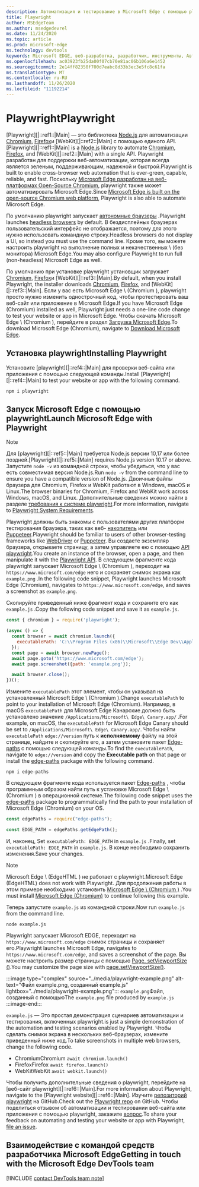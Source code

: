 ```yaml
---
description: Автоматизация и тестирование в Microsoft Edge с помощью playwright
title: Playwright
author: MSEdgeTeam
ms.author: msedgedevrel
ms.date: 11/24/2020
ms.topic: article
ms.prod: microsoft-edge
ms.technology: devtools
keywords: Microsoft EDGE, веб-разработка, разработчик, инструменты, Автоматизация, проверка, playwright, узел, сценарий JavaScript, NPM
ms.openlocfilehash: ac03923fb25da00f07cb70e81ac06b106a6e1452
ms.sourcegitcommit: 2e14ff82350f700d7eabc8d33b3ec3e5fc8c61fa
ms.translationtype: MT
ms.contentlocale: ru-RU
ms.lasthandoff: 11/26/2020
ms.locfileid: "11192214"
---
```

# <span data-ttu-id="c6769-104">Playwright</span><span class="sxs-lookup"><span data-stu-id="c6769-104">Playwright</span></span>  

<span data-ttu-id="c6769-105">[Playwright][|::ref1::|Main] — это библиотека [Node.js][NodejsMain] для автоматизации [Chromium][ChromiumHome], [Firefox][FirefoxMain]и [WebKit][|::ref2::|Main] с помощью единого API.</span><span class="sxs-lookup"><span data-stu-id="c6769-105">[Playwright][|::ref1::|Main] is a [Node.js][NodejsMain] library to automate [Chromium][ChromiumHome], [Firefox][FirefoxMain], and [WebKit][|::ref2::|Main] with a single API.</span></span>  <span data-ttu-id="c6769-106">Playwright разработан для поддержки веб-автоматизации, которая всегда является зеленым, поддерживающим, надежной и быстрой.</span><span class="sxs-lookup"><span data-stu-id="c6769-106">Playwright is built to enable cross-browser web automation that is ever-green, capable, reliable, and fast.</span></span>  <span data-ttu-id="c6769-107">Поскольку [Microsoft Edge разработан на веб-платформах Open-Source Chromium][MicrosoftBlogsWindowsExperience20181206], playwright также может автоматизировать Microsoft Edge.</span><span class="sxs-lookup"><span data-stu-id="c6769-107">Since [Microsoft Edge is built on the open-source Chromium web platform][MicrosoftBlogsWindowsExperience20181206], Playwright is also able to automate Microsoft Edge.</span></span>  

<span data-ttu-id="c6769-108">По умолчанию playwright запускает [автономные браузеры][WikiHeadlessBrowser] .</span><span class="sxs-lookup"><span data-stu-id="c6769-108">Playwright launches [headless browsers][WikiHeadlessBrowser] by default.</span></span>  <span data-ttu-id="c6769-109">В бездисплейных браузерах пользовательский интерфейс не отображается, поэтому для этого нужно использовать командную строку.</span><span class="sxs-lookup"><span data-stu-id="c6769-109">Headless browsers do not display a UI, so instead you must use the command line.</span></span>  <span data-ttu-id="c6769-110">Кроме того, вы можете настроить playwright на выполнение полных и некачественных \ (без монитора) Microsoft Edge.</span><span class="sxs-lookup"><span data-stu-id="c6769-110">You may also configure Playwright to run full \(non-headless\) Microsoft Edge as well.</span></span>  

<span data-ttu-id="c6769-111">По умолчанию при установке playwright установщик загружает [Chromium][ChromiumHome], [Firefox][FirefoxMain]и [WebKit][|::ref3::|Main].</span><span class="sxs-lookup"><span data-stu-id="c6769-111">By default, when you install Playwright, the installer downloads [Chromium][ChromiumHome], [Firefox][FirefoxMain], and [WebKit][|::ref3::|Main].</span></span>  <span data-ttu-id="c6769-112">Если у вас есть Microsoft Edge \ (Chromium \), playwright просто нужно изменить однострочный код, чтобы протестировать ваш веб-сайт или приложение в Microsoft Edge.</span><span class="sxs-lookup"><span data-stu-id="c6769-112">If you have Microsoft Edge \(Chromium\) installed as well, Playwright just needs a one-line code change to test your website or app in Microsoft Edge.</span></span>  <span data-ttu-id="c6769-113">Чтобы скачать Microsoft Edge \ (Chromium \), перейдите в раздел [Загрузка Microsoft Edge][MicrosoftEdgeDownload].</span><span class="sxs-lookup"><span data-stu-id="c6769-113">To download Microsoft Edge \(Chromium\), navigate to [Download Microsoft Edge][MicrosoftEdgeDownload].</span></span>  

## <span data-ttu-id="c6769-114">Установка playwright</span><span class="sxs-lookup"><span data-stu-id="c6769-114">Installing Playwright</span></span>  

<span data-ttu-id="c6769-115">Установите [playwright][|::ref4::|Main] для проверки веб-сайта или приложения с помощью следующей команды.</span><span class="sxs-lookup"><span data-stu-id="c6769-115">Install [Playwright][|::ref4::|Main] to test your website or app with the following command.</span></span>  

```shell
npm i playwright
```  

## <span data-ttu-id="c6769-116">Запуск Microsoft Edge с помощью playwright</span><span class="sxs-lookup"><span data-stu-id="c6769-116">Launch Microsoft Edge with Playwright</span></span>  

> [!NOTE]
> <span data-ttu-id="c6769-117">Для [playwright][|::ref5::|Main] требуется Node.js версии 10,17 или более поздней.</span><span class="sxs-lookup"><span data-stu-id="c6769-117">[Playwright][|::ref5::|Main] requires Node.js version 10.17 or above.</span></span> <span data-ttu-id="c6769-118">Запустите `node -v` из командной строки, чтобы убедиться, что у вас есть совместимая версия Node.js.</span><span class="sxs-lookup"><span data-stu-id="c6769-118">Run `node -v` from the command line to ensure you have a compatible version of Node.js.</span></span>  <span data-ttu-id="c6769-119">Двоичные файлы браузера для Chromium, Firefox и WebKit работают в Windows, macOS и Linux.</span><span class="sxs-lookup"><span data-stu-id="c6769-119">The browser binaries for Chromium, Firefox and WebKit work across Windows, macOS, and Linux.</span></span> <span data-ttu-id="c6769-120">Дополнительные сведения можно найти в разделе [требования к системе playwright][PlaywrightSystemRequirements].</span><span class="sxs-lookup"><span data-stu-id="c6769-120">For more information, navigate to [Playwright System Requirements][PlaywrightSystemRequirements].</span></span>  

<span data-ttu-id="c6769-121">Playwright должны быть знакомы с пользователями других платформ тестирования браузера, таких как веб- [накопитель][WebDriverChromiumMain] или [Puppeteer][PuppeteerMain].</span><span class="sxs-lookup"><span data-stu-id="c6769-121">Playwright should be familiar to users of other browser-testing frameworks like [WebDriver][WebDriverChromiumMain] or [Puppeteer][PuppeteerMain].</span></span>  <span data-ttu-id="c6769-122">Вы создаете экземпляр браузера, открываете страницу, а затем управляете ею с помощью [API playwright][PlaywrightAPIReference].</span><span class="sxs-lookup"><span data-stu-id="c6769-122">You create an instance of the browser, open a page, and then manipulate it with the [Playwright API][PlaywrightAPIReference].</span></span>  <span data-ttu-id="c6769-123">В следующем фрагменте кода playwright запускает Microsoft Edge \ (Chromium \), переходит на `https://www.microsoft.com/edge` него и сохраняет снимок экрана как `example.png` .</span><span class="sxs-lookup"><span data-stu-id="c6769-123">In the following code snippet, Playwright launches Microsoft Edge \(Chromium\), navigates to `https://www.microsoft.com/edge`, and saves a screenshot as `example.png`.</span></span>  

<span data-ttu-id="c6769-124">Скопируйте приведенный ниже фрагмент кода и сохраните его как `example.js` .</span><span class="sxs-lookup"><span data-stu-id="c6769-124">Copy the following code snippet and save it as `example.js`.</span></span>  

```javascript
const { chromium } = require('playwright');

(async () => {
  const browser = await chromium.launch({
    executablePath: 'C:\\Program Files (x86)\\Microsoft\\Edge Dev\\Application\\msedge.exe'
  });
  const page = await browser.newPage();
  await page.goto('https://www.microsoft.com/edge');
  await page.screenshot({path: 'example.png'});

  await browser.close();
})();
```  

<span data-ttu-id="c6769-125">Измените `executablePath` этот элемент, чтобы он указывал на установленный Microsoft Edge \ (Chromium \).</span><span class="sxs-lookup"><span data-stu-id="c6769-125">Change `executablePath` to point to your installation of Microsoft Edge \(Chromium\).</span></span>  <span data-ttu-id="c6769-126">Например, в macOS `executablePath` для Microsoft Edge Канарские должно быть установлено значение `/Applications/Microsoft\ Edge\ Canary.app/` .</span><span class="sxs-lookup"><span data-stu-id="c6769-126">For example, on macOS, the `executablePath` for Microsoft Edge Canary should be set to `/Applications/Microsoft\ Edge\ Canary.app/`.</span></span>  <span data-ttu-id="c6769-127">Чтобы найти `executablePath` `edge://version` путь к **исполняемому** файлу на этой странице, найдите и скопируйте его, а затем установите пакет [Edge-paths][npmEdgePaths] с помощью следующей команды.</span><span class="sxs-lookup"><span data-stu-id="c6769-127">To find the `executablePath`, navigate to `edge://version` and copy the **Executable path** on that page or install the [edge-paths][npmEdgePaths] package with the following command.</span></span>  

```shell
npm i edge-paths
```  

<span data-ttu-id="c6769-128">В следующем фрагменте кода используется пакет [Edge-paths][npmEdgePaths] , чтобы программным образом найти путь к установке Microsoft Edge \ (Chromium \) в операционной системе.</span><span class="sxs-lookup"><span data-stu-id="c6769-128">The following code snippet uses the [edge-paths][npmEdgePaths] package to programmatically find the path to your installation of Microsoft Edge \(Chromium\) on your OS.</span></span>  

```javascript
const edgePaths = require("edge-paths");

const EDGE_PATH = edgePaths.getEdgePath();
```  

<span data-ttu-id="c6769-129">И, наконец, Set `executablePath: EDGE_PATH` in `example.js` .</span><span class="sxs-lookup"><span data-stu-id="c6769-129">Finally, set `executablePath: EDGE_PATH` in `example.js`.</span></span>  <span data-ttu-id="c6769-130">В конце необходимо сохранить изменения.</span><span class="sxs-lookup"><span data-stu-id="c6769-130">Save your changes.</span></span>  

> [!NOTE]
> <span data-ttu-id="c6769-131">Microsoft Edge \ (EdgeHTML \) не работает с playwright.</span><span class="sxs-lookup"><span data-stu-id="c6769-131">Microsoft Edge \(EdgeHTML\) does not work with Playwright.</span></span>  <span data-ttu-id="c6769-132">Для продолжения работы в этом примере необходимо установить [Microsoft Edge \ (Chromium \)][MicrosoftEdgeDownload] .</span><span class="sxs-lookup"><span data-stu-id="c6769-132">You must install [Microsoft Edge \(Chromium\)][MicrosoftEdgeDownload] to continue following this example.</span></span>  

<span data-ttu-id="c6769-133">Теперь запустите `example.js` из командной строки.</span><span class="sxs-lookup"><span data-stu-id="c6769-133">Now run `example.js` from the command line.</span></span>  

```shell
node example.js
```  

<span data-ttu-id="c6769-134">Playwright запускает Microsoft EDGE, переходит на `https://www.microsoft.com/edge` снимок страницы и сохраняет его.</span><span class="sxs-lookup"><span data-stu-id="c6769-134">Playwright launches Microsoft Edge, navigates to `https://www.microsoft.com/edge`, and saves a screenshot of the page.</span></span>  <span data-ttu-id="c6769-135">Вы можете настроить размер страницы с помощью [Page. setViewportSize ()][PlaywrightAPIPageSetViewport].</span><span class="sxs-lookup"><span data-stu-id="c6769-135">You may customize the page size with [page.setViewportSize()][PlaywrightAPIPageSetViewport].</span></span>  

:::image type="complex" source="../media/playwright-example.png" alt-text="Файл example.png, созданный example.js" lightbox="../media/playwright-example.png":::
    <span data-ttu-id="c6769-137">`example.png`Файл, созданный с помощью</span><span class="sxs-lookup"><span data-stu-id="c6769-137">The `example.png` file produced by</span></span> `example.js`  
:::image-end:::  

`example.js` <span data-ttu-id="c6769-138">— Это простая демонстрация сценариев автоматизации и тестирования, включенных playwright.</span><span class="sxs-lookup"><span data-stu-id="c6769-138">is just a simple demonstration of the automation and testing scenarios enabled by Playwright.</span></span>  <span data-ttu-id="c6769-139">Чтобы сделать снимки экрана в нескольких веб-браузерах, измените приведенный ниже код.</span><span class="sxs-lookup"><span data-stu-id="c6769-139">To take screenshots in multiple web browsers, change the following code.</span></span>  

*   <span data-ttu-id="c6769-140">Chromium</span><span class="sxs-lookup"><span data-stu-id="c6769-140">Chromium</span></span>  `await chromium.launch()`  
*   <span data-ttu-id="c6769-141">Firefox</span><span class="sxs-lookup"><span data-stu-id="c6769-141">Firefox</span></span>  `await firefox.launch()`  
*   <span data-ttu-id="c6769-142">WebKit</span><span class="sxs-lookup"><span data-stu-id="c6769-142">WebKit</span></span>  `await webkit.launch()`  

<span data-ttu-id="c6769-143">Чтобы получить дополнительные сведения о playwright, перейдите на [веб-сайт playwright][|::ref6::|Main].</span><span class="sxs-lookup"><span data-stu-id="c6769-143">For more information about Playwright, navigate to the [Playwright website][|::ref6::|Main].</span></span>  <span data-ttu-id="c6769-144">Изучите  [репозиторий playwright][PlaywrightRepo] на GitHub.</span><span class="sxs-lookup"><span data-stu-id="c6769-144">Check out the  [Playwright repo][PlaywrightRepo] on GitHub.</span></span>  <span data-ttu-id="c6769-145">Чтобы поделиться отзывом об автоматизации и тестировании веб-сайта или приложения с помощью playwright, закажите [вопрос][PlaywrightRepoNewIssue].</span><span class="sxs-lookup"><span data-stu-id="c6769-145">To share your feedback on automating and testing your website or app with Playwright, [file an issue][PlaywrightRepoNewIssue].</span></span>  

## <span data-ttu-id="c6769-146">Взаимодействие с командой средств разработчика Microsoft Edge</span><span class="sxs-lookup"><span data-stu-id="c6769-146">Getting in touch with the Microsoft Edge DevTools team</span></span>  

[!INCLUDE [contact DevTools team note](../devtools-guide-chromium/includes/contact-devtools-team-note.md)]  

<!-- links -->  

[WebdriverChromiumMain]: ../webdriver-chromium/index.md "[Chromium) | Документы Microsoft"  
[PuppeteerMain]: ../puppeteer.md "Puppeteer | Документы Microsoft"  

[MicrosoftBlogsWindowsExperience20181206]: https://blogs.windows.com/windowsexperience/2018/12/06/microsoft-edge-making-the-web-better-through-more-open-source-collaboration "Microsoft Edge: улучшение веб-сайта в более чем больше возможностей для совместной работы с открытым кодом | Блог Microsoft Experience"  

[MicrosoftEdgeDownload]: https://microsoft.com/edge "Загрузить Microsoft Edge"  

[ChromiumHome]: https://www.chromium.org/Home "Chromium | Проекты Chromium"  

[FirefoxMain]: https://www.mozilla.org/firefox "Mozilla Firefox"  

[NodejsMain]: https://nodejs.org "Node.js"  

[npmEdgePaths]: https://www.npmjs.com/package/edge-paths "Краевые пути | NPM"  

[PlaywrightMain]: https://playwright.dev "Playwright"  
[PlaywrightAPIReference]: https://playwright.dev#?path=docs/api.md "Справочник по API playwright"  
[PlaywrightAPIPageSetViewport]: https://playwright.dev#?path=docs%2Fapi.md&q=pagesetviewportsizeviewportsize "Page. setViewportSize (viewportSize) | Справочник по API playwright"    
[PlaywrightSystemRequirements]: https://playwright.dev#?path=docs/intro.md&q=system-requirements "Требования к системе playwright"  

[PlaywrightRepo]: https://github.com/microsoft/playwright "Playwright | GitHub"  
[PlaywrightRepoNewIssue]: https://github.com/microsoft/playwright/issues/new/choose "Новая ошибка в репозитории playwright | GitHub"  

[WebKitMain]: https://webkit.org "WebKit"  

[WikiHeadlessBrowser]: https://en.wikipedia.org/wiki/Headless_browser "Автономный браузер | Википедии"  
